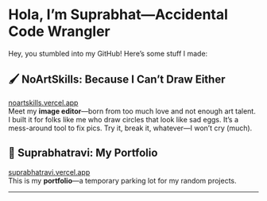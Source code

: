 # Hola, I’m Suprabhat—Accidental Code Wrangler

Hey, you stumbled into my GitHub! Here’s some stuff I made:

## 🖌️ NoArtSkills: Because I Can’t Draw Either
[noartskills.vercel.app](https://noartskills.vercel.app/)  
Meet my **image editor**—born from too much love and not enough art talent. I built it for folks like me who draw circles that look like sad eggs. It’s a mess-around tool to fix pics. Try it, break it, whatever—I won’t cry (much).

## 📍 Suprabhatravi: My Portfolio
[suprabhatravi.vercel.app](https://suprabhatravi.vercel.app/)  
This is my **portfolio**—a temporary parking lot for my random projects.

---

<!---
SuprabhatRavi/SuprabhatRavi is a ✨ special ✨ repository because its `README.md` (this file) appears on your GitHub profile.
You can click the Preview link to take a look at your changes.
--->
